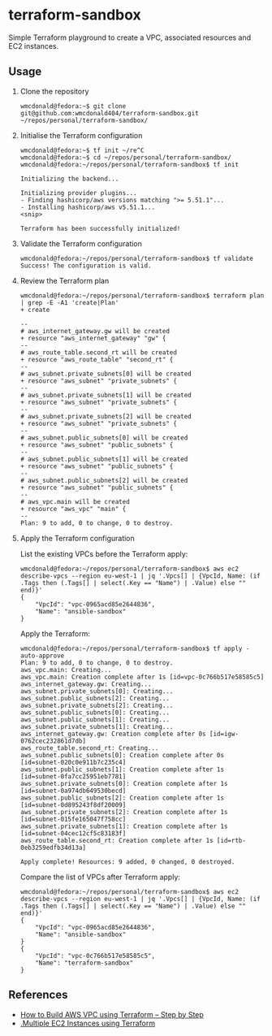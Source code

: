 # terraform-sandbox
Simple Terraform playground to create a VPC, associated resources and EC2 instances.

## Usage
1. Clone the repository
    ```
    wmcdonald@fedora:~$ git clone git@github.com:wmcdonald404/terraform-sandbox.git ~/repos/personal/terraform-sandbox/
    ```

2. Initialise the Terraform configuration
    ```
    wmcdonald@fedora:~$ tf init ~/re^C
    wmcdonald@fedora:~$ cd ~/repos/personal/terraform-sandbox/
    wmcdonald@fedora:~/repos/personal/terraform-sandbox$ tf init

    Initializing the backend...

    Initializing provider plugins...
    - Finding hashicorp/aws versions matching ">= 5.51.1"...
    - Installing hashicorp/aws v5.51.1...
    <snip>

    Terraform has been successfully initialized!
    ```

3. Validate the Terraform configuration
    ```
    wmcdonald@fedora:~/repos/personal/terraform-sandbox$ tf validate
    Success! The configuration is valid.
    ```

4. Review the Terraform plan

    ```
    wmcdonald@fedora:~/repos/personal/terraform-sandbox$ terraform plan | grep -E -A1 'create|Plan'
    + create

    --
    # aws_internet_gateway.gw will be created
    + resource "aws_internet_gateway" "gw" {
    --
    # aws_route_table.second_rt will be created
    + resource "aws_route_table" "second_rt" {
    --
    # aws_subnet.private_subnets[0] will be created
    + resource "aws_subnet" "private_subnets" {
    --
    # aws_subnet.private_subnets[1] will be created
    + resource "aws_subnet" "private_subnets" {
    --
    # aws_subnet.private_subnets[2] will be created
    + resource "aws_subnet" "private_subnets" {
    --
    # aws_subnet.public_subnets[0] will be created
    + resource "aws_subnet" "public_subnets" {
    --
    # aws_subnet.public_subnets[1] will be created
    + resource "aws_subnet" "public_subnets" {
    --
    # aws_subnet.public_subnets[2] will be created
    + resource "aws_subnet" "public_subnets" {
    --
    # aws_vpc.main will be created
    + resource "aws_vpc" "main" {
    --
    Plan: 9 to add, 0 to change, 0 to destroy.

    ```

5. Apply the Terraform configuration

    List the existing VPCs before the Terraform apply:
    ```
    wmcdonald@fedora:~/repos/personal/terraform-sandbox$ aws ec2 describe-vpcs --region eu-west-1 | jq '.Vpcs[] | {VpcId, Name: (if .Tags then (.Tags[] | select(.Key == "Name") | .Value) else "" end)}'
    {
        "VpcId": "vpc-0965acd85e2644836",
        "Name": "ansible-sandbox"
    }

    ```

    Apply the Terraform:
    ```
    wmcdonald@fedora:~/repos/personal/terraform-sandbox$ tf apply -auto-approve
    Plan: 9 to add, 0 to change, 0 to destroy.
    aws_vpc.main: Creating...
    aws_vpc.main: Creation complete after 1s [id=vpc-0c766b517e58585c5]
    aws_internet_gateway.gw: Creating...
    aws_subnet.private_subnets[0]: Creating...
    aws_subnet.public_subnets[2]: Creating...
    aws_subnet.private_subnets[2]: Creating...
    aws_subnet.public_subnets[0]: Creating...
    aws_subnet.public_subnets[1]: Creating...
    aws_subnet.private_subnets[1]: Creating...
    aws_internet_gateway.gw: Creation complete after 0s [id=igw-0762cec232861d7db]
    aws_route_table.second_rt: Creating...
    aws_subnet.public_subnets[0]: Creation complete after 0s [id=subnet-020c0e911b7c235c4]
    aws_subnet.public_subnets[1]: Creation complete after 1s [id=subnet-0fa7cc25951eb7781]
    aws_subnet.private_subnets[0]: Creation complete after 1s [id=subnet-0a974db649530becd]
    aws_subnet.public_subnets[2]: Creation complete after 1s [id=subnet-0d895243f8df20009]
    aws_subnet.private_subnets[2]: Creation complete after 1s [id=subnet-015fe165047f758cc]
    aws_subnet.private_subnets[1]: Creation complete after 1s [id=subnet-04cec12cf5c83183f]
    aws_route_table.second_rt: Creation complete after 1s [id=rtb-0eb3259edfb34d13a]

    Apply complete! Resources: 9 added, 0 changed, 0 destroyed.
    ```

    Compare the list of VPCs after Terraform apply:
    ```
    wmcdonald@fedora:~/repos/personal/terraform-sandbox$ aws ec2 describe-vpcs --region eu-west-1 | jq '.Vpcs[] | {VpcId, Name: (if .Tags then (.Tags[] | select(.Key == "Name") | .Value) else "" end)}'
    {
        "VpcId": "vpc-0965acd85e2644836",
        "Name": "ansible-sandbox"
    }
    {
        "VpcId": "vpc-0c766b517e58585c5",
        "Name": "terraform-sandbox"
    }
    ```

## References
- [How to Build AWS VPC using Terraform – Step by Step](https://spacelift.io/blog/terraform-aws-vpc)
- [.Multiple EC2 Instances using Terraform](https://gist.github.com/saissemet/7dead669cba388240cf67745cd535d40)